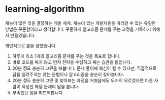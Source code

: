 # learning-algorithm

재능이 많은 것을 결정하는 개발 세계. 재능이 있는 개발자들을 따라갈 수 있는 유일한 방법은 꾸준함이라고 생각합니다.
꾸준하게 알고리즘 문제를 푸는 과정을 기록하기 위해서 만들었습니다.

개인적으로 룰을 정했습니다.
1. 하루에 최소 1개의 알고리즘 문제를 푸는 것을 목표로 합니다.
2. 바로 코드를 짜지 않고 먼저 전략을 수립하고 짜는 습관을 들입니다.
3. 20분 정도 충분히 고민을 해봅니다. 문제 풀이에 핵심이 될 수 있지만, 직접적으로 답을 알려주지는 않는 문법이나 알고리즘을 충분히 찾아봅니다.
4. 20분 정도 충분히 고민 및 찾아보는 과정을 거쳤음에도 도저히 모르겠으면 다른 사람이 작성한 해당 문제의 답을 봅니다.
5. 부족했던 점을 피드백합니다.
